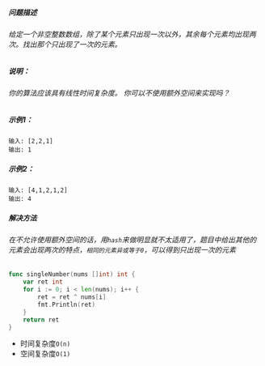 ##### 问题描述
###### 给定一个非空整数数组，除了某个元素只出现一次以外，其余每个元素均出现两次。找出那个只出现了一次的元素。
##### 说明：
###### 你的算法应该具有线性时间复杂度。 你可以不使用额外空间来实现吗？
##### 示例1：
```
输入: [2,2,1]
输出: 1
```
##### 示例2：
```
输入: [4,1,2,1,2]
输出: 4
```
##### 解决方法
###### 在不允许使用额外空间的话，用`hash`来做明显就不太适用了，题目中给出其他的元素会出现两次的特点，`相同的元素异或等于0`，可以得到只出现一次的元素
```go
func singleNumber(nums []int) int {
	var ret int
	for i := 0; i < len(nums); i++ {
		ret = ret ^ nums[i]
		fmt.Println(ret)
	}
	return ret
}

```
- 时间复杂度`O(n)`
- 空间复杂度`O(1)`